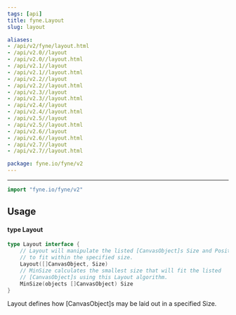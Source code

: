 ```yaml
---
tags: [api]
title: fyne.Layout
slug: layout

aliases:
- /api/v2/fyne/layout.html
- /api/v2.0//layout
- /api/v2.0//layout.html
- /api/v2.1//layout
- /api/v2.1//layout.html
- /api/v2.2//layout
- /api/v2.2//layout.html
- /api/v2.3//layout
- /api/v2.3//layout.html
- /api/v2.4//layout
- /api/v2.4//layout.html
- /api/v2.5//layout
- /api/v2.5//layout.html
- /api/v2.6//layout
- /api/v2.6//layout.html
- /api/v2.7//layout
- /api/v2.7//layout.html

package: fyne.io/fyne/v2
---
```



---
```go
import "fyne.io/fyne/v2"
```

## Usage

#### type Layout

```go
type Layout interface {
	// Layout will manipulate the listed [CanvasObject]s Size and Position
	// to fit within the specified size.
	Layout([]CanvasObject, Size)
	// MinSize calculates the smallest size that will fit the listed
	// [CanvasObject]s using this Layout algorithm.
	MinSize(objects []CanvasObject) Size
}
```

Layout defines how [CanvasObject]s may be laid out in a specified Size.
